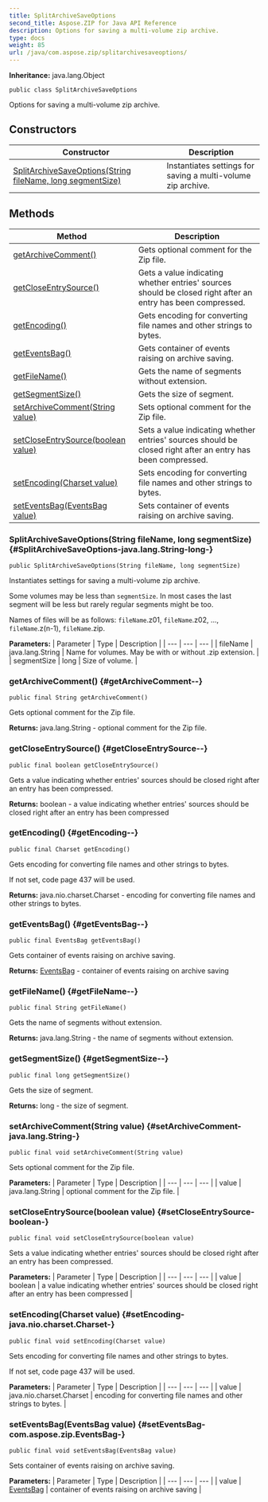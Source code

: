 ```yaml
---
title: SplitArchiveSaveOptions
second_title: Aspose.ZIP for Java API Reference
description: Options for saving a multi-volume zip archive.
type: docs
weight: 85
url: /java/com.aspose.zip/splitarchivesaveoptions/
---
```


**Inheritance:**
java.lang.Object
```
public class SplitArchiveSaveOptions
```

Options for saving a multi-volume zip archive.
## Constructors

| Constructor | Description |
| --- | --- |
| [SplitArchiveSaveOptions(String fileName, long segmentSize)](#SplitArchiveSaveOptions-java.lang.String-long-) | Instantiates settings for saving a multi-volume zip archive. |
## Methods

| Method | Description |
| --- | --- |
| [getArchiveComment()](#getArchiveComment--) | Gets optional comment for the Zip file. |
| [getCloseEntrySource()](#getCloseEntrySource--) | Gets a value indicating whether entries' sources should be closed right after an entry has been compressed. |
| [getEncoding()](#getEncoding--) | Gets encoding for converting file names and other strings to bytes. |
| [getEventsBag()](#getEventsBag--) | Gets container of events raising on archive saving. |
| [getFileName()](#getFileName--) | Gets the name of segments without extension. |
| [getSegmentSize()](#getSegmentSize--) | Gets the size of segment. |
| [setArchiveComment(String value)](#setArchiveComment-java.lang.String-) | Sets optional comment for the Zip file. |
| [setCloseEntrySource(boolean value)](#setCloseEntrySource-boolean-) | Sets a value indicating whether entries' sources should be closed right after an entry has been compressed. |
| [setEncoding(Charset value)](#setEncoding-java.nio.charset.Charset-) | Sets encoding for converting file names and other strings to bytes. |
| [setEventsBag(EventsBag value)](#setEventsBag-com.aspose.zip.EventsBag-) | Sets container of events raising on archive saving. |
### SplitArchiveSaveOptions(String fileName, long segmentSize) {#SplitArchiveSaveOptions-java.lang.String-long-}
```
public SplitArchiveSaveOptions(String fileName, long segmentSize)
```


Instantiates settings for saving a multi-volume zip archive.

Some volumes may be less than `segmentSize`. In most cases the last segment will be less but rarely regular segments might be too.

Names of files will be as follows: `fileName`.z01, `fileName`.z02, ..., `fileName`.z(n-1), `fileName`.zip.

**Parameters:**
| Parameter | Type | Description |
| --- | --- | --- |
| fileName | java.lang.String | Name for volumes. May be with or without .zip extension. |
| segmentSize | long | Size of volume. |

### getArchiveComment() {#getArchiveComment--}
```
public final String getArchiveComment()
```


Gets optional comment for the Zip file.

**Returns:**
java.lang.String - optional comment for the Zip file.
### getCloseEntrySource() {#getCloseEntrySource--}
```
public final boolean getCloseEntrySource()
```


Gets a value indicating whether entries' sources should be closed right after an entry has been compressed.

**Returns:**
boolean - a value indicating whether entries' sources should be closed right after an entry has been compressed
### getEncoding() {#getEncoding--}
```
public final Charset getEncoding()
```


Gets encoding for converting file names and other strings to bytes.

If not set, code page 437 will be used.

**Returns:**
java.nio.charset.Charset - encoding for converting file names and other strings to bytes.
### getEventsBag() {#getEventsBag--}
```
public final EventsBag getEventsBag()
```


Gets container of events raising on archive saving.

**Returns:**
[EventsBag](../../com.aspose.zip/eventsbag) - container of events raising on archive saving
### getFileName() {#getFileName--}
```
public final String getFileName()
```


Gets the name of segments without extension.

**Returns:**
java.lang.String - the name of segments without extension.
### getSegmentSize() {#getSegmentSize--}
```
public final long getSegmentSize()
```


Gets the size of segment.

**Returns:**
long - the size of segment.
### setArchiveComment(String value) {#setArchiveComment-java.lang.String-}
```
public final void setArchiveComment(String value)
```


Sets optional comment for the Zip file.

**Parameters:**
| Parameter | Type | Description |
| --- | --- | --- |
| value | java.lang.String | optional comment for the Zip file. |

### setCloseEntrySource(boolean value) {#setCloseEntrySource-boolean-}
```
public final void setCloseEntrySource(boolean value)
```


Sets a value indicating whether entries' sources should be closed right after an entry has been compressed.

**Parameters:**
| Parameter | Type | Description |
| --- | --- | --- |
| value | boolean | a value indicating whether entries' sources should be closed right after an entry has been compressed |

### setEncoding(Charset value) {#setEncoding-java.nio.charset.Charset-}
```
public final void setEncoding(Charset value)
```


Sets encoding for converting file names and other strings to bytes.

If not set, code page 437 will be used.

**Parameters:**
| Parameter | Type | Description |
| --- | --- | --- |
| value | java.nio.charset.Charset | encoding for converting file names and other strings to bytes. |

### setEventsBag(EventsBag value) {#setEventsBag-com.aspose.zip.EventsBag-}
```
public final void setEventsBag(EventsBag value)
```


Sets container of events raising on archive saving.

**Parameters:**
| Parameter | Type | Description |
| --- | --- | --- |
| value | [EventsBag](../../com.aspose.zip/eventsbag) | container of events raising on archive saving |

